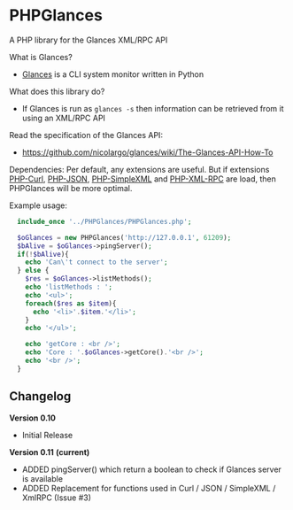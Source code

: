 PHPGlances
==========

A PHP library for the Glances XML/RPC API<br>

What is Glances?
- [Glances](https://github.com/nicolargo/glances.git) is a CLI system monitor written in Python

What does this library do?
- If Glances is run as ```glances -s``` then information can be retrieved from it using an XML/RPC API

Read the specification of the Glances API:
- https://github.com/nicolargo/glances/wiki/The-Glances-API-How-To

Dependencies:
Per default, any extensions are useful.
But if extensions [PHP-Curl](http://php.net/manual/fr/book.curl.php), [PHP-JSON](http://php.net/manual/fr/book.json.php), [PHP-SimpleXML](http://php.net/manual/fr/book.simplexml.php) and [PHP-XML-RPC](http://php.net/manual/fr/book.xmlrpc.php) are load, then PHPGlances will be more optimal.


Example usage:
```php
  include_once '../PHPGlances/PHPGlances.php';

  $oGlances = new PHPGlances('http://127.0.0.1', 61209);
  $bAlive = $oGlances->pingServer();
  if(!$bAlive){
    echo 'Can\'t connect to the server';
  } else {
    $res = $oGlances->listMethods();
    echo 'listMethods : ';
    echo '<ul>';
    foreach($res as $item){
      echo '<li>'.$item.'</li>';
    }
    echo '</ul>';

    echo 'getCore : <br />';
    echo 'Core : '.$oGlances->getCore().'<br />';
    echo '<br />';
  }
```

Changelog
---------
**Version 0.10**
  - Initial Release

**Version 0.11** __(current)__
  - ADDED pingServer() which return a boolean to check if Glances server is available
  - ADDED Replacement for functions used in Curl / JSON / SimpleXML / XmlRPC (Issue #3)